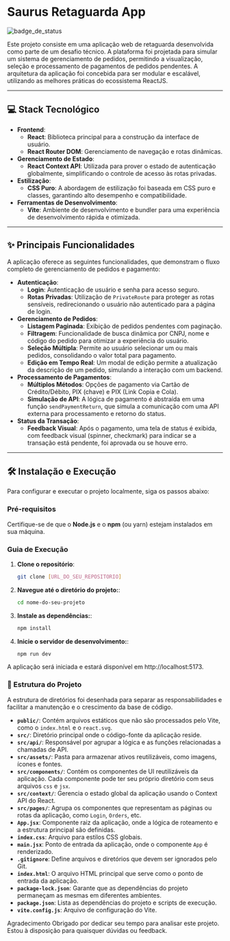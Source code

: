 # Saurus Retaguarda App

![badge_de_status](https://img.shields.io/badge/STATUS-FINALIZADO-blue)

Este projeto consiste em uma aplicação web de retaguarda desenvolvida como parte de um desafio técnico. A plataforma foi projetada para simular um sistema de gerenciamento de pedidos, permitindo a visualização, seleção e processamento de pagamentos de pedidos pendentes. A arquitetura da aplicação foi concebida para ser modular e escalável, utilizando as melhores práticas do ecossistema ReactJS.

---

## 💻 Stack Tecnológico

- **Frontend**:
    - **React**: Biblioteca principal para a construção da interface de usuário.
    - **React Router DOM**: Gerenciamento de navegação e rotas dinâmicas.
- **Gerenciamento de Estado**:
    - **React Context API**: Utilizada para prover o estado de autenticação globalmente, simplificando o controle de acesso às rotas privadas.
- **Estilização**:
    - **CSS Puro**: A abordagem de estilização foi baseada em CSS puro e classes, garantindo alto desempenho e compatibilidade.
- **Ferramentas de Desenvolvimento**:
    - **Vite**: Ambiente de desenvolvimento e bundler para uma experiência de desenvolvimento rápida e otimizada.

---

## ✨ Principais Funcionalidades

A aplicação oferece as seguintes funcionalidades, que demonstram o fluxo completo de gerenciamento de pedidos e pagamento:

- **Autenticação**:
    - **Login**: Autenticação de usuário e senha para acesso seguro.
    - **Rotas Privadas**: Utilização de `PrivateRoute` para proteger as rotas sensíveis, redirecionando o usuário não autenticado para a página de login.
- **Gerenciamento de Pedidos**:
    - **Listagem Paginada**: Exibição de pedidos pendentes com paginação.
    - **Filtragem**: Funcionalidade de busca dinâmica por CNPJ, nome e código do pedido para otimizar a experiência do usuário.
    - **Seleção Múltipla**: Permite ao usuário selecionar um ou mais pedidos, consolidando o valor total para pagamento.
    - **Edição em Tempo Real**: Um modal de edição permite a atualização da descrição de um pedido, simulando a interação com um backend.
- **Processamento de Pagamentos**:
    - **Múltiplos Métodos**: Opções de pagamento via Cartão de Crédito/Débito, PIX (chave) e PIX (Link Copia e Cola).
    - **Simulação de API**: A lógica de pagamento é abstraída em uma função `sendPaymentReturn`, que simula a comunicação com uma API externa para processamento e retorno do status.
- **Status da Transação**:
    - **Feedback Visual**: Após o pagamento, uma tela de status é exibida, com feedback visual (spinner, checkmark) para indicar se a transação está pendente, foi aprovada ou se houve erro.

---

## 🛠️ Instalação e Execução

Para configurar e executar o projeto localmente, siga os passos abaixo:

### Pré-requisitos

Certifique-se de que o **Node.js** e o **npm** (ou yarn) estejam instalados em sua máquina.

### Guia de Execução

1. **Clone o repositório**:
   ```bash
   git clone [URL_DO_SEU_REPOSITORIO]

2. **Navegue até o diretório do projeto:**:
   ```bash
   cd nome-do-seu-projeto

3. **Instale as dependências:**:
   ```bash
   npm install

4. **Inicie o servidor de desenvolvimento:**:
   ```bash
   npm run dev

A aplicação será iniciada e estará disponível em http://localhost:5173.


### 📂 Estrutura do Projeto

A estrutura de diretórios foi desenhada para separar as responsabilidades e facilitar a manutenção e o crescimento da base de código.

* **`public/`**: Contém arquivos estáticos que não são processados pelo Vite, como o `index.html` e o `react.svg`.
* **`src/`**: Diretório principal onde o código-fonte da aplicação reside.
* **`src/api/`**: Responsável por agrupar a lógica e as funções relacionadas a chamadas de API.
* **`src/assets/`**: Pasta para armazenar ativos reutilizáveis, como imagens, ícones e fontes.
* **`src/components/`**: Contém os componentes de UI reutilizáveis da aplicação. Cada componente pode ter seu próprio diretório com seus arquivos `css` e `jsx`.
* **`src/context/`**: Gerencia o estado global da aplicação usando o Context API do React.
* **`src/pages/`**: Agrupa os componentes que representam as páginas ou rotas da aplicação, como `Login`, `Orders`, etc.
* **`App.jsx`**: Componente raiz da aplicação, onde a lógica de roteamento e a estrutura principal são definidas.
* **`index.css`**: Arquivo para estilos CSS globais.
* **`main.jsx`**: Ponto de entrada da aplicação, onde o componente `App` é renderizado.
* **`.gitignore`**: Define arquivos e diretórios que devem ser ignorados pelo Git.
* **`index.html`**: O arquivo HTML principal que serve como o ponto de entrada da aplicação.
* **`package-lock.json`**: Garante que as dependências do projeto permaneçam as mesmas em diferentes ambientes.
* **`package.json`**: Lista as dependências do projeto e scripts de execução.
* **`vite.config.js`**: Arquivo de configuração do Vite.

Agradecimento
Obrigado por dedicar seu tempo para analisar este projeto. Estou à disposição para quaisquer dúvidas ou feedback.
